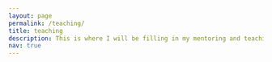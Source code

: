```yaml
---
layout: page
permalink: /teaching/
title: teaching
description: This is where I will be filling in my mentoring and teaching work. Come back soon for more!
nav: true
---
```



